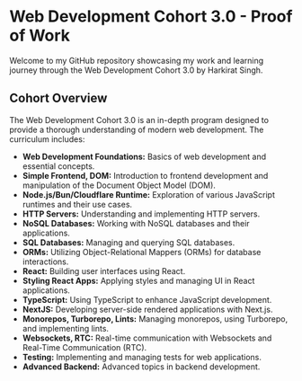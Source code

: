 # Web Development Cohort 3.0 - Proof of Work

Welcome to my GitHub repository showcasing my work and learning journey through the Web Development Cohort 3.0 by Harkirat Singh.

## Cohort Overview

The Web Development Cohort 3.0 is an in-depth program designed to provide a thorough understanding of modern web development. The curriculum includes:

- **Web Development Foundations:** Basics of web development and essential concepts.
- **Simple Frontend, DOM:** Introduction to frontend development and manipulation of the Document Object Model (DOM).
- **Node.js/Bun/Cloudflare Runtime:** Exploration of various JavaScript runtimes and their use cases.
- **HTTP Servers:** Understanding and implementing HTTP servers.
- **NoSQL Databases:** Working with NoSQL databases and their applications.
- **SQL Databases:** Managing and querying SQL databases.
- **ORMs:** Utilizing Object-Relational Mappers (ORMs) for database interactions.
- **React:** Building user interfaces using React.
- **Styling React Apps:** Applying styles and managing UI in React applications.
- **TypeScript:** Using TypeScript to enhance JavaScript development.
- **NextJS:** Developing server-side rendered applications with Next.js.
- **Monorepos, Turborepo, Lints:** Managing monorepos, using Turborepo, and implementing lints.
- **Websockets, RTC:** Real-time communication with Websockets and Real-Time Communication (RTC).
- **Testing:** Implementing and managing tests for web applications.
- **Advanced Backend:** Advanced topics in backend development.


